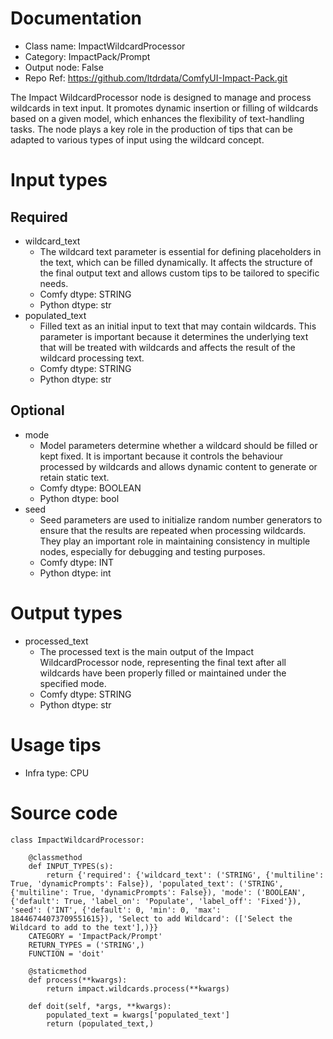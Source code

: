 # Documentation
- Class name: ImpactWildcardProcessor
- Category: ImpactPack/Prompt
- Output node: False
- Repo Ref: https://github.com/ltdrdata/ComfyUI-Impact-Pack.git

The Impact WildcardProcessor node is designed to manage and process wildcards in text input. It promotes dynamic insertion or filling of wildcards based on a given model, which enhances the flexibility of text-handling tasks. The node plays a key role in the production of tips that can be adapted to various types of input using the wildcard concept.

# Input types
## Required
- wildcard_text
    - The wildcard text parameter is essential for defining placeholders in the text, which can be filled dynamically. It affects the structure of the final output text and allows custom tips to be tailored to specific needs.
    - Comfy dtype: STRING
    - Python dtype: str
- populated_text
    - Filled text as an initial input to text that may contain wildcards. This parameter is important because it determines the underlying text that will be treated with wildcards and affects the result of the wildcard processing text.
    - Comfy dtype: STRING
    - Python dtype: str
## Optional
- mode
    - Model parameters determine whether a wildcard should be filled or kept fixed. It is important because it controls the behaviour processed by wildcards and allows dynamic content to generate or retain static text.
    - Comfy dtype: BOOLEAN
    - Python dtype: bool
- seed
    - Seed parameters are used to initialize random number generators to ensure that the results are repeated when processing wildcards. They play an important role in maintaining consistency in multiple nodes, especially for debugging and testing purposes.
    - Comfy dtype: INT
    - Python dtype: int

# Output types
- processed_text
    - The processed text is the main output of the Impact WildcardProcessor node, representing the final text after all wildcards have been properly filled or maintained under the specified mode.
    - Comfy dtype: STRING
    - Python dtype: str

# Usage tips
- Infra type: CPU

# Source code
```
class ImpactWildcardProcessor:

    @classmethod
    def INPUT_TYPES(s):
        return {'required': {'wildcard_text': ('STRING', {'multiline': True, 'dynamicPrompts': False}), 'populated_text': ('STRING', {'multiline': True, 'dynamicPrompts': False}), 'mode': ('BOOLEAN', {'default': True, 'label_on': 'Populate', 'label_off': 'Fixed'}), 'seed': ('INT', {'default': 0, 'min': 0, 'max': 18446744073709551615}), 'Select to add Wildcard': (['Select the Wildcard to add to the text'],)}}
    CATEGORY = 'ImpactPack/Prompt'
    RETURN_TYPES = ('STRING',)
    FUNCTION = 'doit'

    @staticmethod
    def process(**kwargs):
        return impact.wildcards.process(**kwargs)

    def doit(self, *args, **kwargs):
        populated_text = kwargs['populated_text']
        return (populated_text,)
```